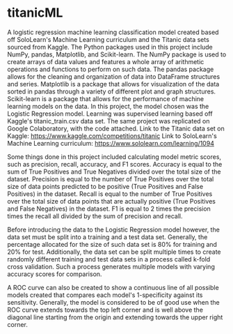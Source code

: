 # titanicML
A logistic regression machine learning classification model created based off SoloLearn's Machine Learning curriculum and the Titanic data sets sourced from Kaggle.
The Python packages used in this project include NumPy, pandas, Matplotlib, and Scikit-learn.
The NumPy package is used to create arrays of data values and features a whole array of arithmetic operations and functions to perform on such data.
The pandas package allows for the cleaning and organization of data into DataFrame structures and series.
Matplotlib is a package that allows for visualization of the data sorted in pandas through a variety of different plot and graph structures.
Scikit-learn is a package that allows for the performance of machine learning models on the data.
In this project, the model chosen was the Logistic Regression model.
Learning was supervised learning based off Kaggle's titanic_train.csv data set.
The same project was replicated on Google Colaboratory, with the code attached.
Link to the Titanic data set on Kaggle: https://www.kaggle.com/competitions/titanic
Link to SoloLearn's Machine Learning curriculum: https://www.sololearn.com/learning/1094

Some things done in this project included calculating model metric scores, such as precision, recall, accuracy, and F1 scores.
Accuracy is equal to the sum of True Positives and True Negatives divided over the total size of the dataset.
Precision is equal to the number of True Positives over the total size of data points predicted to be positive (True Positives and False Positives) in the dataset.
Recall is equal to the number of True Positives over the total size of data points that are actually positive (True Positives and False Negatives) in the dataset.
F1 is equal to 2 times the precision times the recall all divided by the sum of precision and recall.

Before introducing the data to the Logistic Regression model however, the data set must be split into a training and a test data set.
Generally, the percentage allocated for the size of such data set is 80% for training and 20% for test.
Additionally, the data set can be split multiple times to create randomly different training and test data sets in a process called k-fold cross validation.
Such a process generates multiple models with varying accuracy scores for comparison.

A ROC curve can also be created to show a continuous line of all possible models created that compares each model's 1-specificity against its sensitivity.
Generally, the model is considered to be of good use when the ROC curve extends towards the top left corner and is well above the diagonal line starting from the origin and extending towards the upper right corner.
